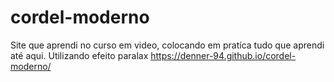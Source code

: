 # cordel-moderno
Site que aprendi no curso em video, colocando em pratíca tudo que aprendi até aqui. Utilizando efeito paralax
https://denner-94.github.io/cordel-moderno/

